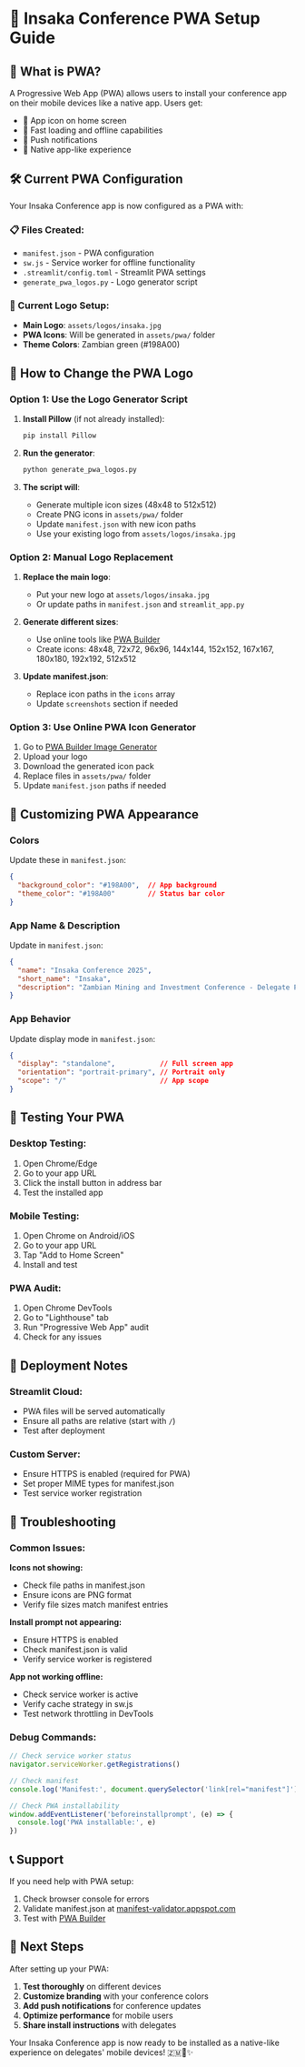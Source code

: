 # 📱 Insaka Conference PWA Setup Guide

## 🎯 What is PWA?

A Progressive Web App (PWA) allows users to install your conference app on their mobile devices like a native app. Users get:
- 📱 App icon on home screen
- 🚀 Fast loading and offline capabilities  
- 🔔 Push notifications
- 📲 Native app-like experience

## 🛠️ Current PWA Configuration

Your Insaka Conference app is now configured as a PWA with:

### 📋 Files Created:
- `manifest.json` - PWA configuration
- `sw.js` - Service worker for offline functionality
- `.streamlit/config.toml` - Streamlit PWA settings
- `generate_pwa_logos.py` - Logo generator script

### 🎨 Current Logo Setup:
- **Main Logo**: `assets/logos/insaka.jpg`
- **PWA Icons**: Will be generated in `assets/pwa/` folder
- **Theme Colors**: Zambian green (#198A00)

## 🔄 How to Change the PWA Logo

### Option 1: Use the Logo Generator Script

1. **Install Pillow** (if not already installed):
   ```bash
   pip install Pillow
   ```

2. **Run the generator**:
   ```bash
   python generate_pwa_logos.py
   ```

3. **The script will**:
   - Generate multiple icon sizes (48x48 to 512x512)
   - Create PNG icons in `assets/pwa/` folder
   - Update `manifest.json` with new icon paths
   - Use your existing logo from `assets/logos/insaka.jpg`

### Option 2: Manual Logo Replacement

1. **Replace the main logo**:
   - Put your new logo at `assets/logos/insaka.jpg`
   - Or update paths in `manifest.json` and `streamlit_app.py`

2. **Generate different sizes**:
   - Use online tools like [PWA Builder](https://www.pwabuilder.com/imageGenerator)
   - Create icons: 48x48, 72x72, 96x96, 144x144, 152x152, 167x167, 180x180, 192x192, 512x512

3. **Update manifest.json**:
   - Replace icon paths in the `icons` array
   - Update `screenshots` section if needed

### Option 3: Use Online PWA Icon Generator

1. Go to [PWA Builder Image Generator](https://www.pwabuilder.com/imageGenerator)
2. Upload your logo
3. Download the generated icon pack
4. Replace files in `assets/pwa/` folder
5. Update `manifest.json` paths if needed

## 🎨 Customizing PWA Appearance

### Colors
Update these in `manifest.json`:
```json
{
  "background_color": "#198A00",  // App background
  "theme_color": "#198A00"        // Status bar color
}
```

### App Name & Description
Update in `manifest.json`:
```json
{
  "name": "Insaka Conference 2025",
  "short_name": "Insaka",
  "description": "Zambian Mining and Investment Conference - Delegate Portal"
}
```

### App Behavior
Update display mode in `manifest.json`:
```json
{
  "display": "standalone",           // Full screen app
  "orientation": "portrait-primary", // Portrait only
  "scope": "/"                       // App scope
}
```

## 📱 Testing Your PWA

### Desktop Testing:
1. Open Chrome/Edge
2. Go to your app URL
3. Click the install button in address bar
4. Test the installed app

### Mobile Testing:
1. Open Chrome on Android/iOS
2. Go to your app URL
3. Tap "Add to Home Screen"
4. Install and test

### PWA Audit:
1. Open Chrome DevTools
2. Go to "Lighthouse" tab
3. Run "Progressive Web App" audit
4. Check for any issues

## 🚀 Deployment Notes

### Streamlit Cloud:
- PWA files will be served automatically
- Ensure all paths are relative (start with `/`)
- Test after deployment

### Custom Server:
- Ensure HTTPS is enabled (required for PWA)
- Set proper MIME types for manifest.json
- Test service worker registration

## 🔧 Troubleshooting

### Common Issues:

**Icons not showing:**
- Check file paths in manifest.json
- Ensure icons are PNG format
- Verify file sizes match manifest entries

**Install prompt not appearing:**
- Ensure HTTPS is enabled
- Check manifest.json is valid
- Verify service worker is registered

**App not working offline:**
- Check service worker is active
- Verify cache strategy in sw.js
- Test network throttling in DevTools

### Debug Commands:
```javascript
// Check service worker status
navigator.serviceWorker.getRegistrations()

// Check manifest
console.log('Manifest:', document.querySelector('link[rel="manifest"]'))

// Check PWA installability
window.addEventListener('beforeinstallprompt', (e) => {
  console.log('PWA installable:', e)
})
```

## 📞 Support

If you need help with PWA setup:
1. Check browser console for errors
2. Validate manifest.json at [manifest-validator.appspot.com](https://manifest-validator.appspot.com)
3. Test with [PWA Builder](https://www.pwabuilder.com)

## 🎉 Next Steps

After setting up your PWA:
1. **Test thoroughly** on different devices
2. **Customize branding** with your conference colors
3. **Add push notifications** for conference updates
4. **Optimize performance** for mobile users
5. **Share install instructions** with delegates

Your Insaka Conference app is now ready to be installed as a native-like experience on delegates' mobile devices! 🇿🇲📱✨


